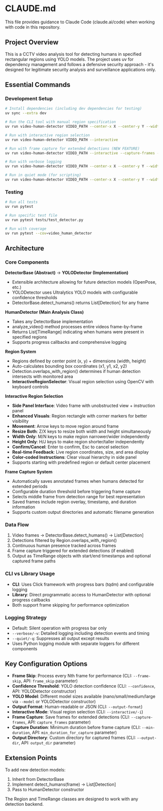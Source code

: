 # CLAUDE.md

This file provides guidance to Claude Code (claude.ai/code) when working with code in this repository.

## Project Overview

This is a CCTV video analysis tool for detecting humans in specified rectangular regions using YOLO models. The project uses uv for dependency management and follows a defensive security approach - it's designed for legitimate security analysis and surveillance applications only.

## Essential Commands

### Development Setup
```bash
# Install dependencies (including dev dependencies for testing)
uv sync --extra dev

# Run the CLI tool with manual region specification
uv run video-human-detector VIDEO_PATH --center-x X --center-y Y --width W --height H

# Run with interactive region selection
uv run video-human-detector VIDEO_PATH --interactive

# Run with frame capture for extended detections (NEW FEATURE)
uv run video-human-detector VIDEO_PATH --interactive --capture-frames --min-duration 10.0 --output-dir surveillance_frames

# Run with verbose logging
uv run video-human-detector VIDEO_PATH --center-x X --center-y Y --width W --height H --verbose

# Run in quiet mode (for scripting)
uv run video-human-detector VIDEO_PATH --center-x X --center-y Y --width W --height H --quiet --output-format json
```

### Testing
```bash
# Run all tests
uv run pytest

# Run specific test file
uv run pytest tests/test_detector.py

# Run with coverage
uv run pytest --cov=video_human_detector
```

## Architecture

### Core Components

**DetectorBase (Abstract)** → **YOLODetector (Implementation)**
- Extensible architecture allowing for future detection models (OpenPose, etc.)
- YOLODetector uses Ultralytics YOLO models with configurable confidence thresholds
- DetectorBase.detect_humans() returns List[Detection] for any frame

**HumanDetector (Main Analysis Class)**
- Takes any DetectorBase implementation
- analyze_video() method processes entire videos frame-by-frame
- Returns List[TimeRange] indicating when humans were present in specified regions
- Supports progress callbacks and comprehensive logging

**Region System**
- Regions defined by center point (x, y) + dimensions (width, height)
- Auto-calculates bounding box coordinates (x1, y1, x2, y2)
- Detection.overlaps_with_region() determines if human detection intersects with monitored area
- **InteractiveRegionSelector**: Visual region selection using OpenCV with keyboard controls

**Interactive Region Selection**
- **Side Panel Interface**: Video frame with unobstructed view + instruction panel
- **Enhanced Visuals**: Region rectangle with corner markers for better visibility
- **Movement**: Arrow keys to move region around frame
- **Resize Both**: Z/X keys to resize both width and height simultaneously
- **Width Only**: M/N keys to make region narrower/wider independently
- **Height Only**: H/J keys to make region shorter/taller independently
- **Confirm/Cancel**: Enter to confirm, Esc to cancel selection
- **Real-time Feedback**: Live region coordinates, size, and area display
- **Color-coded Instructions**: Clear visual hierarchy in side panel
- Supports starting with predefined region or default center placement

**Frame Capture System**
- Automatically saves annotated frames when humans detected for extended periods
- Configurable duration threshold before triggering frame capture
- Selects middle frame from detection range for best representation
- Saved frames include region overlay, timestamp, and duration information
- Supports custom output directories and automatic filename generation

### Data Flow
1. Video frames → DetectorBase.detect_humans() → List[Detection]
2. Detections filtered by Region.overlaps_with_region()
3. Continuous human presence tracked across frames
4. Frame capture triggered for extended detections (if enabled)
5. Output as TimeRange objects with start/end timestamps and optional captured frame paths

### CLI vs Library Usage
- **CLI**: Uses Click framework with progress bars (tqdm) and configurable logging
- **Library**: Direct programmatic access to HumanDetector with optional progress callbacks
- Both support frame skipping for performance optimization

### Logging Strategy
- Default: Silent operation with progress bar only
- `--verbose/-v`: Detailed logging including detection events and timing
- `--quiet/-q`: Suppresses all output except results
- Uses Python logging module with separate loggers for different components

## Key Configuration Options

- **Frame Skip**: Process every Nth frame for performance (CLI: `--frame-skip`, API: `frame_skip` parameter)
- **Confidence Threshold**: YOLO detection confidence (CLI: `--confidence`, API: YOLODetector constructor)
- **YOLO Model**: Different model sizes available (nano/small/medium/large via `--model` or YOLODetector constructor)
- **Output Format**: Human-readable or JSON (CLI: `--output-format`)
- **Interactive Mode**: Visual region selection (CLI: `--interactive/-i`)
- **Frame Capture**: Save frames for extended detections (CLI: `--capture-frames`, API: `capture_frames` parameter)
- **Capture Duration**: Minimum duration before frame capture (CLI: `--min-duration`, API: `min_duration_for_capture` parameter)
- **Output Directory**: Custom directory for captured frames (CLI: `--output-dir`, API: `output_dir` parameter)

## Extension Points

To add new detection models:
1. Inherit from DetectorBase
2. Implement detect_humans(frame) → List[Detection]
3. Pass to HumanDetector constructor

The Region and TimeRange classes are designed to work with any detection backend.